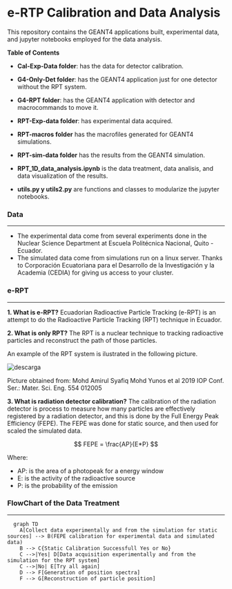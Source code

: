 # e-RTP Calibration and Data Analysis


This repository contains the GEANT4 applications built, experimental data, and jupyter notebooks employed for the data analysis.

**Table of Contents**
* **Cal-Exp-Data folder**: has the data for detector calibration.

* **G4-Only-Det folder**: has the GEANT4 application just for one detector without the RPT system.

* **G4-RPT folder**: has the GEANT4 application with detector and macrocommands to move it.

* **RPT-Exp-data folder**: has experimental data acquired.

* **RPT-macros folder** has the macrofiles generated for GEANT4 simulations.

* **RPT-sim-data folder** has the results from the GEANT4 simulation.

* **RPT_1D_data_analysis.ipynb** is the data treatment, data analisis, and data visualization of the results.

* **utils.py y utils2.py** are functions and classes to modularize the jupyter notebooks.
### Data 

----
- The experimental data come from several experiments done in the Nuclear Science Department at Escuela Politécnica Nacional, Quito - Ecuador.
- The simulated data come from simulations run on a linux server. Thanks to Corporación Ecuatoriana para el Desarrollo de la Investigación y la Academia (CEDIA) for giving us access to your cluster.
### e-RPT 
---
**1. What is e-RPT?**
Ecuadorian Radioactive Particle Tracking (e-RPT) is an attempt to do the Radioactive Particle Tracking (RPT) technique in Ecuador. 

**2. What is only RPT?**
The RPT is a nuclear technique to tracking radioactive particles and reconstruct the path of those particles. 

An example of the RPT system is ilustrated in the following picture.

![descarga](https://user-images.githubusercontent.com/82113558/189548912-ea04f459-0735-480d-9715-e71046b4bbd3.png)


Picture obtained from:  Mohd Amirul Syafiq Mohd Yunos et al 2019 IOP Conf. Ser.: Mater. Sci. Eng. 554 012005


**3. What is radiation detector calibration?**
The calibration of the radiation detector is process to measure how many particles are effectively registered by a radiation detector, and this is done by the Full Energy Peak Efficiency (FEPE). The FEPE was done for static source, and then used for scaled the simulated data. 

$$ FEPE = \frac{AP}{E*P} $$

Where:
- AP: is the area of a photopeak for a energy window
- E: is the activity of the radioactive source
- P: is the probability of the emission
                
### FlowChart of the Data Treatment
---
```mermaid 
  graph TD
    A[Collect data experimentally and from the simulation for static sources] --> B(FEPE calibration for experimental data and simulated data)
    B --> C{Static Calibration Successfull Yes or No}
    C -->|Yes| D[Data acquisition experimentally and from the simulation for the RPT system]
    C -->|No| E[Try all again]
    D --> F[Generation of position spectra]
    F --> G[Reconstruction of particle position]

```
